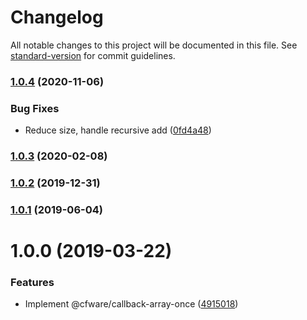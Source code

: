 # Changelog

All notable changes to this project will be documented in this file. See [standard-version](https://github.com/conventional-changelog/standard-version) for commit guidelines.

### [1.0.4](https://github.com/cfware/callback-array-once/compare/v1.0.3...v1.0.4) (2020-11-06)


### Bug Fixes

* Reduce size, handle recursive add ([0fd4a48](https://github.com/cfware/callback-array-once/commit/0fd4a484e1c5a13bf0f5fd23c80acfe1943c96d2))

### [1.0.3](https://github.com/cfware/callback-array-once/compare/v1.0.2...v1.0.3) (2020-02-08)

### [1.0.2](https://github.com/cfware/callback-array-once/compare/v1.0.1...v1.0.2) (2019-12-31)

### [1.0.1](https://github.com/cfware/callback-array-once/compare/v1.0.0...v1.0.1) (2019-06-04)



# 1.0.0 (2019-03-22)


### Features

* Implement @cfware/callback-array-once ([4915018](https://github.com/cfware/callback-array-once/commit/4915018))
